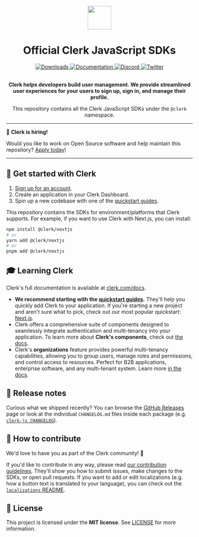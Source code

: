 <p align="center">
  <a href="https://clerk.com?utm_source=github&utm_medium=clerk_javascript" target="_blank" rel="noopener noreferrer">
    <picture>
      <source media="(prefers-color-scheme: dark)" srcset="https://images.clerk.com/static/logo-dark-mode-400x400.png">
      <img src="https://images.clerk.com/static/logo-light-mode-400x400.png" height="64">
    </picture>
  </a>
  <br />
</p>
<div align="center">
  <h1>
    Official Clerk JavaScript SDKs
  </h1>
  <a href="https://www.npmjs.com/package/@clerk/clerk-js">
    <img alt="Downloads" src="https://img.shields.io/npm/dm/@clerk/clerk-js" />
  </a>
  <a href="https://clerk.com/docs">
    <img alt="Documentation" src="https://img.shields.io/badge/documentation-clerk-green.svg" />
  </a>
  <a href="https://discord.com/invite/b5rXHjAg7A">
    <img alt="Discord" src="https://img.shields.io/discord/856971667393609759?color=7389D8&label&logo=discord&logoColor=ffffff" />
  </a>
  <a href="https://twitter.com/clerkdev">
    <img alt="Twitter" src="https://img.shields.io/twitter/url.svg?label=%40clerkdev&style=social&url=https%3A%2F%2Ftwitter.com%2Fclerkdev" />
  </a>
  <br />
  <br />
  <p>
    <strong>
      Clerk helps developers build user management. We provide streamlined user experiences for your users to sign up, sign in, and manage their profile.
    </strong>
  </p>
  <p>
    This repository contains all the Clerk JavaScript SDKs under the <code>@clerk</code> namespace.
  </p>
</div>

---

💼 **Clerk is hiring!**

Would you like to work on Open Source software and help maintain this repository? [Apply today](https://jobs.ashbyhq.com/clerk)!

---

## 🚀 Get started with Clerk

1. [Sign up for an account](https://dashboard.clerk.com/sign-up?utm_source=github&utm_medium=clerk_js_repo_readme).
1. Create an application in your Clerk Dashboard.
1. Spin up a new codebase with one of the [quickstart guides](https://clerk.com/docs/quickstarts/overview?utm_source=github&utm_medium=clerk_js_repo_readme).

This repository contains the SDKs for environment/platforms that Clerk supports. For example, if you want to use Clerk with Next.js, you can install:

```sh
npm install @clerk/nextjs
# or
yarn add @clerk/nextjs
# or
pnpm add @clerk/nextjs
```

## 🎓 Learning Clerk

Clerk's full documentation is available at [clerk.com/docs](https://clerk.com/docs?utm_source=github&utm_medium=clerk_js_repo_readme).

- **We recommend starting with the [quickstart guides](https://clerk.com/docs/quickstarts/overview?utm_source=github&utm_medium=clerk_js_repo_readme).** They'll help you quickly add Clerk to your application. If you're starting a new project and aren't sure what to pick, check out our most popular quickstart: [Next.js](https://clerk.com/docs/quickstarts/nextjs?utm_source=github&utm_medium=clerk_js_repo_readme).
- Clerk offers a comprehensive suite of components designed to seamlessly integrate authentication and multi-tenancy into your application. To learn more about **Clerk's components**, check out [the docs](https://clerk.com/docs/components/overview?utm_source=github&utm_medium=clerk_js_repo_readme).
- Clerk's **organizations** feature provides powerful multi-tenancy capabilities, allowing you to group users, manage roles and permissions, and control access to resources. Perfect for B2B applications, enterprise software, and any multi-tenant system. Learn more [in the docs](https://clerk.com/docs/organizations/overview?utm_source=github&utm_medium=clerk_js_repo_readme).

## 🚢 Release notes

Curious what we shipped recently? You can browse the [GitHub Releases](https://github.com/clerk/javascript/releases) page or look at the individual `CHANGELOG.md` files inside each package (e.g. [`clerk-js CHANGELOG`](https://github.com/clerk/javascript/blob/main/packages/clerk-js/CHANGELOG.md)).

## 🤝 How to contribute

We'd love to have you as part of the Clerk community! 💜

If you'd like to contribute in any way, please read [our contribution guidelines](https://github.com/clerk/javascript/blob/main/docs/CONTRIBUTING.md). They'll show you how to submit issues, make changes to the SDKs, or open pull requests. If you want to add or edit localizations (e.g. how a button text is translated to your language), you can check out the [`localizations` README](./packages/localizations/README.md).

## 📝 License

This project is licensed under the **MIT license**.
See [LICENSE](https://github.com/clerk/javascript/blob/main/LICENSE) for more information.
